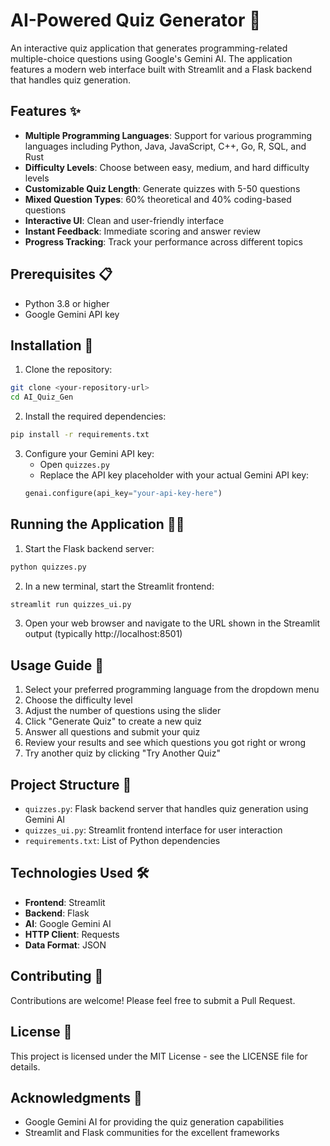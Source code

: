 # AI-Powered Quiz Generator 🎯

An interactive quiz application that generates programming-related multiple-choice questions using Google's Gemini AI. The application features a modern web interface built with Streamlit and a Flask backend that handles quiz generation.

## Features ✨

- **Multiple Programming Languages**: Support for various programming languages including Python, Java, JavaScript, C++, Go, R, SQL, and Rust
- **Difficulty Levels**: Choose between easy, medium, and hard difficulty levels
- **Customizable Quiz Length**: Generate quizzes with 5-50 questions
- **Mixed Question Types**: 60% theoretical and 40% coding-based questions
- **Interactive UI**: Clean and user-friendly interface
- **Instant Feedback**: Immediate scoring and answer review
- **Progress Tracking**: Track your performance across different topics

## Prerequisites 📋

- Python 3.8 or higher
- Google Gemini API key

## Installation 🚀

1. Clone the repository:
```bash
git clone <your-repository-url>
cd AI_Quiz_Gen
```

2. Install the required dependencies:
```bash
pip install -r requirements.txt
```

3. Configure your Gemini API key:
   - Open `quizzes.py`
   - Replace the API key placeholder with your actual Gemini API key:
   ```python
   genai.configure(api_key="your-api-key-here")
   ```

## Running the Application 🏃‍♂️

1. Start the Flask backend server:
```bash
python quizzes.py
```

2. In a new terminal, start the Streamlit frontend:
```bash
streamlit run quizzes_ui.py
```

3. Open your web browser and navigate to the URL shown in the Streamlit output (typically http://localhost:8501)

## Usage Guide 📖

1. Select your preferred programming language from the dropdown menu
2. Choose the difficulty level
3. Adjust the number of questions using the slider
4. Click "Generate Quiz" to create a new quiz
5. Answer all questions and submit your quiz
6. Review your results and see which questions you got right or wrong
7. Try another quiz by clicking "Try Another Quiz"

## Project Structure 📁

- `quizzes.py`: Flask backend server that handles quiz generation using Gemini AI
- `quizzes_ui.py`: Streamlit frontend interface for user interaction
- `requirements.txt`: List of Python dependencies

## Technologies Used 🛠️

- **Frontend**: Streamlit
- **Backend**: Flask
- **AI**: Google Gemini AI
- **HTTP Client**: Requests
- **Data Format**: JSON

## Contributing 🤝

Contributions are welcome! Please feel free to submit a Pull Request.

## License 📄

This project is licensed under the MIT License - see the LICENSE file for details.

## Acknowledgments 🙏

- Google Gemini AI for providing the quiz generation capabilities
- Streamlit and Flask communities for the excellent frameworks 